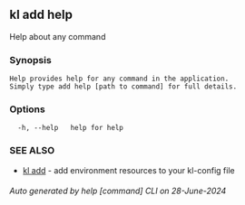 ## kl add help

Help about any command

### Synopsis

```
Help provides help for any command in the application.
Simply type add help [path to command] for full details.
```

### Options

```
  -h, --help   help for help
```

### SEE ALSO

* [kl add](kl_add.md)  - add environment resources to your kl-config file

###### Auto generated by help [command] CLI on 28-June-2024
